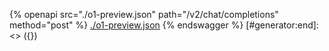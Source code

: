 [#generator:start]: <> ({ "template": "openapi" })
{% openapi src="./o1-preview.json" path="/v2/chat/completions" method="post" %}
[./o1-preview.json](./o1-preview.json)
{% endswagger %}
[#generator:end]: <> ({})